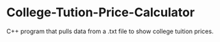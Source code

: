 # College-Tution-Price-Calculator
C++ program that pulls data from a .txt file to show college tuition prices.
